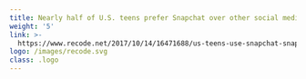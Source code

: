 ```yaml
---
title: Nearly half of U.S. teens prefer Snapchat over other social media
weight: '5'
link: >-
  https://www.recode.net/2017/10/14/16471688/us-teens-use-snapchat-snap-social-media-facebook-twitter-instagram
logo: /images/recode.svg
class: .logo
---
```





